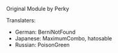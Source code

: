 Original Module by Perky

Translaters:
- German: BerniNotFound
- Japanese: MaximumCombo, hatosable
- Russian: PoisonGreen
